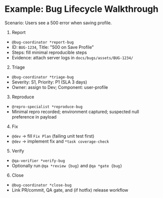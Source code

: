 # Example: Bug Lifecycle Walkthrough

Scenario: Users see a 500 error when saving profile.

1) Report
- `@bug-coordinator *report-bug`
- ID: `BUG-1234`, Title: "500 on Save Profile"
- Steps: fill minimal reproducible steps
- Evidence: attach server logs in `docs/bugs/assets/BUG-1234/`

2) Triage
- `@bug-coordinator *triage-bug`
- Severity: S1, Priority: P1 (SLA 3 days)
- Owner: assign to Dev; Component: user-profile

3) Reproduce
- `@repro-specialist *reproduce-bug`
- Minimal repro recorded; environment captured; suspected null preference in payload

4) Fix
- `@dev` → fill `Fix Plan` (failing unit test first)
- `@dev` → implement fix and `*task coverage-check`

5) Verify
- `@qa-verifier *verify-bug`
- Optionally run `@qa *review {bug}` and `@qa *gate {bug}`

6) Close
- `@bug-coordinator *close-bug`
- Link PR/commit, QA gate, and (if hotfix) release workflow
